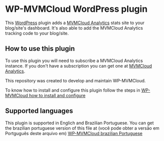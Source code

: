 # WP-MVMCloud WordPress plugin

This [WordPress](https://wordpress.org) plugin adds a [MVMCloud Analytics](https://www.mvmcloud.net/en/analytics) stats site to your blog/site's dashboard. It's also able to add the MVMCloud Analytics tracking code to your blog/site.

## How to use this plugin

To use this plugin you will need to subscribe a MVMCloud Analytics instance. If you don't have a subscription you can get one at [MVMCloud Analytics](https://www.mvmcloud.net/en/analytics).

This repository was created to develop and maintain WP-MVMCloud.

To know how to install and configure this plugin follow the steps in [WP-MVMCloud how to install and configure](https://github.com/mvmcloud/wp-mvmcloud/blob/master/readme.txt)


## Supported languages

This plugin is supported in Englich and Brazilian Portuguese. You can get the brazilian portuguese version of this file at (você pode obter a versão em Portguguês deste arquivo em) [WP-MVMCloud brazilian Portuguese](https://github.com/mvmcloud/wp-mvmcloud/blob/master/README.pt-br.md)
